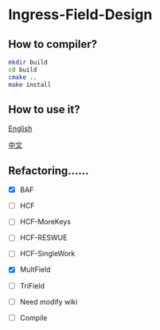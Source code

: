 # Ingress-Field-Design

## How to compiler?

```bash
mkdir build
cd build
cmake ..
make install
```

## How to use it?

[English](https://github.com/Konano/Ingress-Field-Design/wiki/Instructions-for-use)

[中文](https://github.com/Konano/Ingress-Field-Design/wiki/%E4%BD%BF%E7%94%A8%E8%AF%B4%E6%98%8E)

## Refactoring……

- [x] BAF
- [ ] HCF
- [ ] HCF-MoreKeys
- [ ] HCF-RESWUE
- [ ] HCF-SingleWork
- [x] MultField
- [ ] TriField

- [ ] Need modify wiki
- [ ] Compile
